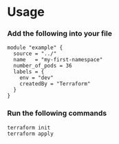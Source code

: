 # Usage

### Add the following into your file
```
module "example" {
  source = "../"
  name   = "my-first-namespace"
  number_of_pods = 36
  labels = {
    env = "dev"
    createdBy = "Terraform"
  }
}
```
### Run the following commands
```
terraform init
terraform apply
```
